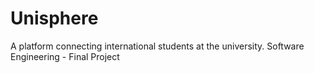 # Unisphere
A platform connecting international students at the university.
Software Engineering - Final Project

